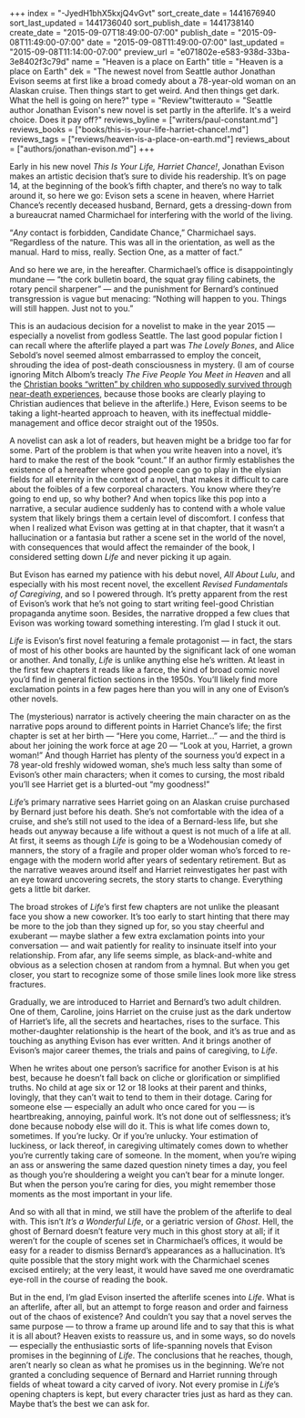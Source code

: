 +++
index = "-JyedH1bhX5kxjQ4vGvt"
sort_create_date = 1441676940
sort_last_updated = 1441736040
sort_publish_date = 1441738140
create_date = "2015-09-07T18:49:00-07:00"
publish_date = "2015-09-08T11:49:00-07:00"
date = "2015-09-08T11:49:00-07:00"
last_updated = "2015-09-08T11:14:00-07:00"
preview_url = "e071802e-e583-938d-33ba-3e8402f3c79d"
name = "Heaven is a place on Earth"
title = "Heaven is a place on Earth"
dek = "The newest novel from Seattle author Jonathan Evison seems at first like a broad comedy about a 78-year-old woman on an Alaskan cruise. Then things start to get weird. And then things get dark. What the hell is going on here?"
type = "Review"twitterauto = "Seattle author Jonathan Evison's new novel is set partly in the afterlife. It's a weird choice. Does it pay off?"
reviews_byline = ["writers/paul-constant.md"]
reviews_books = ["books/this-is-your-life-harriet-chance!.md"]
reviews_tags = ["reviews/heaven-is-a-place-on-earth.md"]
reviews_about = ["authors/jonathan-evison.md"]
+++

Early in his new novel *This Is Your Life, Harriet Chance!*, Jonathan Evison makes an artistic decision that’s sure to divide his readership. It’s on page 14, at the beginning of the book’s fifth chapter, and there’s no way to talk around it, so here we go: Evison sets a scene in heaven, where Harriet Chance’s recently deceased husband, Bernard, gets a dressing-down from a bureaucrat named Charmichael for interfering with the world of the living. 

“*Any* contact is forbidden, Candidate Chance,” Charmichael says. “Regardless of the nature. This was all in the orientation, as well as the manual. Hard to miss, really. Section One, as a matter of fact.”

And so here we are, in the hereafter. Charmichael’s office is disappointingly mundane — “the cork bulletin board, the squat gray filing cabinets, the rotary pencil sharpener” — and the punishment for Bernard’s continued transgression is vague but menacing: “Nothing will happen to you. Things will still happen. Just not to you.” 

This is an audacious decision for a novelist to make in the year 2015 — especially a novelist from godless Seattle. The last good popular fiction I can recall where the afterlife played a part was *The Lovely Bones*, and Alice Sebold’s novel seemed almost embarrassed to employ the conceit, shrouding the idea of post-death consciousness in mystery. (I am of course ignoring Mitch Albom’s treacly *The Five People You Meet in Heaven* and all the [Christian books “written” by children who supposedly survived through near-death experiences](http://www.huffingtonpost.com/2015/01/15/alex-malarkey-boy-who-came-back-from-heaven_n_6483432.html), because those books are clearly playing to Christian audiences that believe in the afterlife.) Here, Evison seems to be taking a light-hearted approach to heaven, with its ineffectual middle-management and office decor straight out of the 1950s.

A novelist can ask a lot of readers, but heaven might be a bridge too far for some. Part of the problem is that when you write heaven into a novel, it’s hard to make the rest of the book “count.” If an author firmly establishes the existence of a hereafter where good people can go to play in the elysian fields for all eternity in the context of a novel, that makes it difficult to care about the foibles of a few corporeal characters. You know where they’re going to end up, so why bother? And when topics like this pop into a narrative, a secular audience suddenly has to contend with a whole value system that likely brings them a certain level of discomfort. I confess that when I realized what Evison was getting at in that chapter, that it wasn’t a hallucination or a fantasia but rather a scene set in the world of the novel, with consequences that would affect the remainder of the book, I considered setting down *Life* and never picking it up again.

But Evison has earned my patience with his debut novel, *All About Lulu*, and especially with his most recent novel, the excellent *Revised Fundamentals of Caregiving*, and so I powered through. It’s pretty apparent from the rest of Evison’s work that he’s not going to start writing feel-good Christian propaganda anytime soon. Besides, the narrative dropped a few clues that Evison was working toward something interesting. I’m glad I stuck it out.

<div class="break"></div>


*Life* is Evison’s first novel featuring a female protagonist — in fact, the stars of most of his other books are haunted by the significant lack of one woman or another. And tonally, *Life* is unlike anything else he’s written. At least in the first few chapters it reads like a farce, the kind of broad comic novel you’d find in general fiction sections in the 1950s. You’ll likely find more exclamation points in a few pages here than you will in any one of Evison’s other novels. 

The  (mysterious) narrator is actively cheering the main character on as the narrative pops around to different points in Harriet Chance’s life; the first chapter is set at her birth — “Here you come, Harriet…” — and the third is about her joining the work force at age 20 — “Look at you, Harriet, a grown woman!” And though Harriet has plenty of the sourness you’d expect in a 78 year-old freshly widowed woman, she’s much less salty than some of Evison’s other main characters; when it comes to cursing, the most ribald you’ll see Harriet get is a blurted-out “my goodness!” 

*Life*’s primary narrative sees Harriet going on an Alaskan cruise purchased by Bernard just before his death. She’s not comfortable with the idea of a cruise, and she’s still not used to the idea of a Bernard-less life, but she heads out anyway because a life without a quest is not much of a life at all. At first, it seems as though *Life* is going to be a Wodehousian comedy of manners, the story of a fragile and proper older woman who’s forced to re-engage with the modern world after years of sedentary retirement. But as the narrative weaves around itself and Harriet reinvestigates her past with an eye toward uncovering secrets, the story starts to change. Everything gets a little bit darker.

<div class="break"></div>

The broad strokes of *Life*’s first few chapters are not unlike the pleasant face you show a new coworker. It’s too early to start hinting that there may be more to the job than they signed up for, so you stay cheerful and exuberant — maybe slather a few extra exclamation points into your conversation — and wait patiently for reality to insinuate itself into your relationship. From afar, any life seems simple, as black-and-white and obvious as a selection chosen at random from a hymnal. But when  you get closer, you start to recognize some of those smile lines look more like stress fractures. 

Gradually, we are introduced to Harriet and Bernard’s two adult children. One of them, Caroline, joins Harriet on the cruise just as the dark undertow of Harriet’s life, all the secrets and heartaches, rises to the surface. This mother-daughter relationship is the heart of the book, and it’s as true and as touching as anything Evison has ever written. And it brings another of Evison’s major career themes, the trials and pains of caregiving, to *Life*. 

When he writes about one person’s sacrifice for another Evison is at his best, because he doesn’t fall back on cliche or glorification or simplified truths. No child at age six or 12 or 18 looks at their parent and thinks, lovingly, that they can’t wait to tend to them in their dotage. Caring for someone else — especially an adult who once cared for you — is heartbreaking, annoying, painful work. It’s not done out of selflessness; it’s done because nobody else will do it. This is what life comes down to, sometimes. If you’re lucky. Or if you’re unlucky. Your estimation of luckiness, or lack thereof, in caregiving ultimately comes down to whether you’re currently taking care of someone. In the moment, when you’re wiping an ass or answering the same dazed question ninety times a day, you feel as though you’re shouldering a weight you can’t bear for a minute longer. But when the person you’re caring for dies, you might remember those moments as the most important in your life.

<div class="break"></div>

And so with all that in mind, we still have the problem of the afterlife to deal with. This isn’t *It’s a Wonderful Life*, or a geriatric version of *Ghost*. Hell, the ghost of Bernard doesn’t feature very much in this ghost story at all; if it weren’t for the couple of scenes set in Charmichael’s offices, it would be easy for a reader to dismiss Bernard’s appearances as a hallucination. It’s quite possible that the story might work with the Charmichael scenes excised entirely; at the very least, it would have saved me one overdramatic eye-roll in the course of reading the book.

But in the end, I’m glad Evison inserted the afterlife scenes into *Life*. What is an afterlife, after all, but an attempt to forge reason and order and fairness out of the chaos of existence? And couldn’t you say that a novel serves the same purpose — to throw a frame up around life and to say that this is what it is all about? Heaven exists to reassure us, and in some ways, so do novels — especially the enthusiastic sorts of life-spanning novels that Evison promises in the beginning of *Life*. The conclusions that he reaches, though, aren’t nearly so clean as what he promises us in the beginning. We’re not granted a concluding sequence of Bernard and Harriet running through fields of wheat toward a city carved of ivory. Not every promise in *Life*’s opening chapters is kept, but every character tries just as hard as they can. Maybe that’s the best we can ask for.